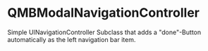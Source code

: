QMBModalNavigationController
============================

Simple UINavigationController Subclass that adds a "done"-Button automatically as the left navigation bar item.
